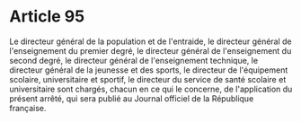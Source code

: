 # Article 95

Le directeur général de la population et de l'entraide, le directeur général de l'enseignement du premier degré, le directeur général de l'enseignement du second degré, le directeur général de l'enseignement technique, le directeur général de la jeunesse et des sports, le directeur de l'équipement scolaire, universitaire et sportif, le directeur du service de santé scolaire et universitaire sont chargés, chacun en ce qui le concerne, de l'application du présent arrêté, qui sera publié au Journal officiel de la République française.
